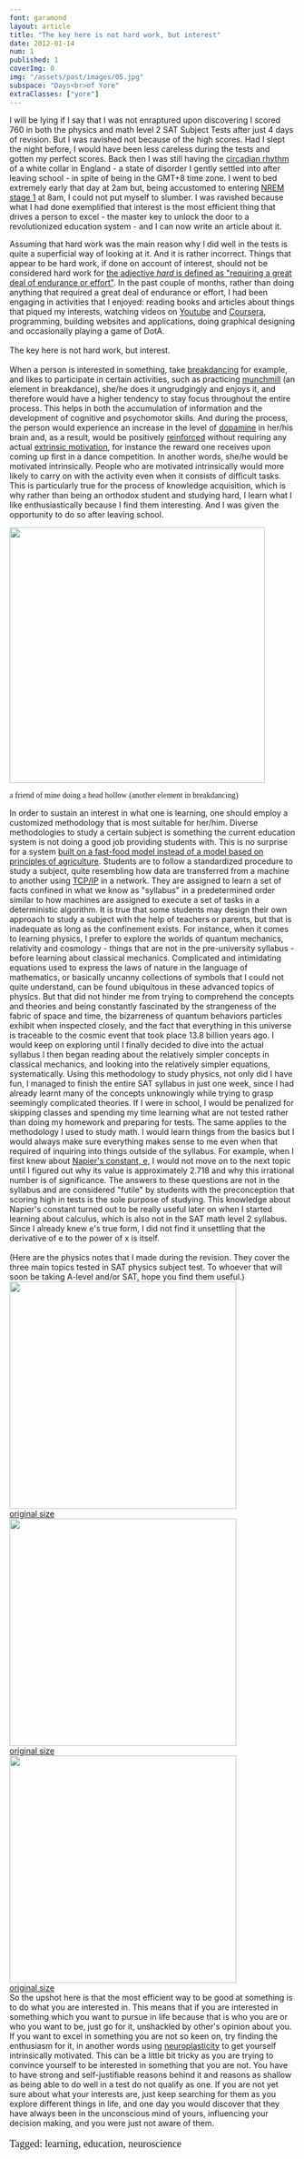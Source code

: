 ```yaml
---
font: garamond
layout: article
title: "The key here is not hard work, but interest"
date: 2012-01-14
num: 1
published: 1
coverImg: 0
img: "/assets/past/images/05.jpg"
subspace: "Days<br>of Yore"
extraClasses: ["yore"]
---
```


I will be lying if I say that I was not enraptured upon discovering I scored 760 in both the physics and math level 2 SAT Subject Tests after just 4 days of revision. But I was ravished not because of the high scores. Had I slept the night before, I would have been less careless during the tests and gotten my perfect scores. Back then I was still having the <a href="http://en.wikipedia.org/wiki/Circadian_rhythm">circadian rhythm</a> of a white collar in England - a state of disorder I gently settled into after leaving school - in spite of being in the GMT+8 time zone. I went to bed extremely early that day at 2am but, being accustomed to entering <a href="http://en.wikipedia.org/wiki/Non-rapid_eye_movement_sleep">NREM stage 1</a> at 8am, I could not put myself to slumber. I was ravished because what I had done exemplified that interest is the most efficient thing that drives a person to excel - the master key to unlock the door to a revolutionized education system - and I can now write an article about it.

Assuming that hard work was the main reason why I did well in the tests is quite a superficial way of looking at it. And it is rather incorrect. Things that appear to be hard work, if done on account of interest, should not be considered hard work for <a href="http://www.oxforddictionaries.com/definition/english/hard">the adjective <i>hard</i> is defined as "requiring a great deal of endurance or effort"</a>. In the past couple of months, rather than doing anything that required a great deal of endurance or effort, I had been engaging in activities that I enjoyed: reading books and articles about things that piqued my interests, watching videos on <a href="http://www.youtube.com/user/Vsauce">Youtube</a> and <a href="https://www.coursera.org/user/i/24ad8a3d1fabbb2e293c9f5203f9dd2f">Coursera</a>, programming, building websites and applications, doing graphical designing and occasionally playing a game of DotA.
<br><br>
The key here is not hard work, but interest. 
<br><br>
When a person is interested in something, take <a href="http://en.wikipedia.org/wiki/B-boying">breakdancing</a> for example, and likes to participate in certain activities, such as practicing <a href="http://youtu.be/iHQ5p37dLYo">munchmill</a> (an element in breakdance), she/he does it ungrudgingly and enjoys it, and therefore would have a higher tendency to stay focus throughout the entire process. This helps in both the accumulation of information and the development of cognitive and psychomotor skills. And during the process, the person would experience an increase in the level of <a href="en.wikipedia.org/wiki/Dopamine">dopamine</a> in her/his brain and, as a result, would be positively <a href="http://en.wikipedia.org/wiki/Reinforcement">reinforced</a> without requiring any actual <a href="http://en.wikipedia.org/wiki/Motivation#Intrinsic_and_extrinsic_motivation">extrinsic motivation</a>, for instance the reward one receives upon coming up first in a dance competition. In another words, she/he would be motivated intrinsically. People who are motivated intrinsically would more likely to carry on with the activity even when it consists of difficult tasks. This is particularly true for the process of knowledge acquisition, which is why rather than being an orthodox student and studying hard, I learn what I like enthusiastically because I find them interesting. And I was given the opportunity to do so after leaving school.

<div class="picture in"><img style="width:450px" src="{{ "jason.jpg" | prepend: site.fromThePast }}">
<br><p style="font-size:14px; font-family:Times">a friend of mine doing a head hollow (another element in breakdancing)</p>
</div>
In order to sustain an interest in what one is learning, one should employ a customized methodology that is most suitable for her/him. Diverse methodologies to study a certain subject is something the current education system is not doing a good job providing students with. This is no surprise for a system <a href="http://www.ted.com/talks/sir_ken_robinson_bring_on_the_revolution.html">built on a fast-food model instead of a model based on principles of agriculture</a>. Students are to follow a standardized procedure to study a subject, quite resembling how data are transferred from a machine to another using <a href="http://en.wikipedia.org/wiki/TCP/IP">TCP/IP</a> in a network. They are assigned to learn a set of facts confined in what we know as "syllabus" in a predetermined order similar to how machines are assigned to execute a set of tasks in a deterministic algorithm. It is true that some students may design their own approach to study a subject with the help of teachers or parents, but that is inadequate as long as the confinement exists. For instance, when it comes to learning physics, I prefer to explore the worlds of quantum mechanics, relativity and cosmology - things that are not in the pre-university syllabus - before learning about classical mechanics. Complicated and intimidating equations used to express the laws of nature in the language of mathematics, or basically uncanny collections of symbols that I could not quite understand, can be found ubiquitous in these advanced topics of physics. But that did not hinder me from trying to comprehend the concepts and theories and being constantly fascinated by the strangeness of the fabric of space and time, the bizarreness of quantum behaviors particles exhibit when inspected closely, and the fact that everything in this universe is traceable to the cosmic event that took place 13.8 billion years ago. I would keep on exploring until I finally decided to dive into the actual syllabus I then began reading about the relatively simpler concepts in classical mechanics, and looking into the relatively simpler equations, systematically. Using this methodology to study physics, not only did I have fun, I managed to finish the entire SAT syllabus in just one week, since I had already learnt many of the concepts unknowingly while trying to grasp seemingly complicated theories. If I were in school, I would be penalized for skipping classes and spending my time learning what are not tested rather than doing my homework and preparing for tests. The same applies to the methodology I used to study math. I would learn things from the basics but I would always make sure everything makes sense to me even when that required of inquiring into things outside of the syllabus. For example, when I first knew about <a href="http://en.wikipedia.org/wiki/E_(mathematical_constant)">Napier's constant, e,</a> I would not move on to the next topic until I figured out why its value is approximately 2.718 and why this irrational number is of significance. The answers to these questions are not in the syllabus and are considered "futile" by students with the preconception that scoring high in tests is the sole purpose of studying. This knowledge about Napier's constant turned out to be really useful later on when I started learning about calculus, which is also not in the SAT math level 2 syllabus. Since I already knew e's true form, I did not find it unsettling that the derivative of e to the power of x is itself.
<br><br>
(Here are the physics notes that I made during the revision. They cover the three main topics tested in SAT physics subject test. To whoever that will soon be taking A-level and/or SAT, hope you find them useful.)

<div class="picture in"><img style="width:400px" src="{{ "physics1small.jpg" | prepend: site.fromThePast }}">
<br><a href="{{ "physics1.jpg" | prepend: site.fromThePast }}">original size</a>
</div>

<div class="picture in"><img style="width:400px" src="{{ "physics2small.jpg" | prepend: site.fromThePast }}">
<br><a href="{{ "physics2.jpg" | prepend: site.fromThePast }}">original size</a>
</div>

<div class="picture in"><img style="width:400px" src="{{ "physics3small.jpg" | prepend: site.fromThePast }}">
<br><a href="{{ "physics3.jpg" | prepend: site.fromThePast }}">original size</a>
</div>
So the upshot here is that the most efficient way to be good at something is to do what you are interested in. This means that if you are interested in something which you want to pursue in life because that is who you are or who you want to be, just go for it, unshackled by other's opinion about you. If you want to excel in something you are not so keen on, try finding the enthusiasm for it, in another words using <a href="">neuroplasticity</a> to get yourself intrinsically motivated. This can be a little bit tricky as you are trying to convince yourself to be interested in something that you are not. You have to have strong and self-justifiable reasons behind it and reasons as shallow as being able to do well in a test do not qualify as one. If you are not yet sure about what your interests are, just keep searching for them as you explore different things in life, and one day you would discover that they have always been in the unconscious mind of yours, influencing your decision making, and you were just not aware of them.

<br>

<p style="font-size:18px; font-family: 'Times New Roman';">
Tagged: learning, education, neuroscience</p>
